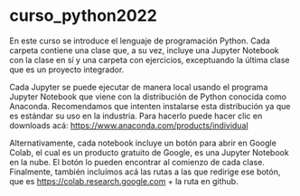 # curso_python2022

En este curso se introduce el lenguaje de programación Python. Cada carpeta contiene una clase que, a su vez, incluye una Jupyter Notebook con la clase en sí y una carpeta con ejercicios, exceptuando la última clase que es un proyecto integrador.

Cada Jupyter se puede ejecutar de manera local usando el programa Jupyter Notebook que viene con la distribución de Python conocida como Anaconda. Recomendamos que intenten instalarse esta distribución ya que es estándar su uso en la industria. Para hacerlo puede hacer clic en downloads acá: https://www.anaconda.com/products/individual

Alternativamente, cada notebook incluye un botón para abrir en Google Colab, el cual es un producto gratuito de Google, es una Jupyter Notebook en la nube. El botón lo pueden encontrar al comienzo de cada clase. Finalmente, también incluímos acá las rutas a las que redirige ese botón, que es https://colab.research.google.com + la ruta en github.
